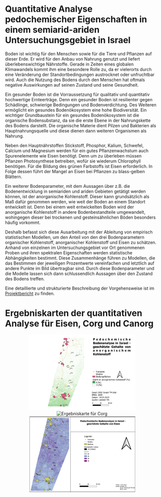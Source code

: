 # Quantitative Analyse pedochemischer Eigenschaften in einem semiarid-ariden Untersuchungsgebiet in Israel
Boden ist wichtig für den Menschen sowie für die Tiere und Pflanzen auf dieser Erde. Er wird für den Anbau von Nahrung genutzt und liefert überlebenswichtige Nährstoffe. Gerade in Zeiten eines globalen Klimawandels kommt ihm eine besondere Rolle zu, da er vielerorts durch eine Veränderung der Standortbedingungen austrocknet oder unfruchtbar wird. Auch die Nutzung des Bodens durch den Menschen hat oftmals negative Auswirkungen auf seinen Zustand und seine Gesundheit.

Ein gesunder Boden ist die Vorraussetzung für qualitativ und quantitativ hochwertige Ernteerträge. Denn ein gesunder Boden ist resilienter gegen Schädlinge, schwierige Bedingungen und Bodenverdichtung. Des Weiteren ermöglicht ein gesundes Bodenökosystem eine hohe Biodiversität. Ein wichtiger Grundbaustein für ein gesundes Bodenökosystem ist die organische Bodensubstanz, da sie die erste Ebene in der Nahrungskette des Bodens darstellt. Die organische Materie dient Pilzen und Bakterien als Hauptnahrungsquelle und diese dienen dann weiteren Organismen als Nahrung.

Neben den Hauptnährstoffen Stickstoff, Phosphor, Kalium, Schwefel, Calcium und Magnesium werden für ein gutes Pflanzenwachstum auch Spurenelemente wie Eisen benötigt. Denn um zu überleben müssen Pflanzen Photosynthese betreiben, wofür sie wiederum Chlorophyll benötigen. Für die Bildung des grünen Farbstoffs ist Eisen erforderlich. In Folge dessen führt der Mangel an Eisen bei Pflanzen zu blass-gelben Blättern.

Ein weiterer Bodenparameter, mit dem Aussagen über z.B. die Bodenentwicklung in semiariden und ariden Gebieten getätigt werden können, ist der anorganische Kohlenstoff. Dieser kann grundsätzlich als Maß dafür genommen werden, wie weit der Boden an einem Standort entwickelt ist. Denn bei einem weit entwickelten Boden wird der anorganische Kohlenstoff in andere Bodenbestandteile umgewandelt, wohingegen dieser bei trockenen und gesteinsähnlichen Böden besonders häufig vorkommt.

Deshalb befasst sich diese Ausarbeitung mit der Ableitung von empirisch statistischen Modellen, um den Anteil von den drei Bodenparametern organischer Kohlenstoff, anorganischer Kohlenstoff und Eisen zu schätzen. Anhand von einzelnen im Untersuchungsgebiet vor Ort genommenen Proben und ihren spektralen Eigenschaften werden statistische Abhängigkeiten bestimmt. Diese Zusammenhänge führen zu Modellen, die das Bestimmen der jeweiligen Prozentwerte vereinfachen und letztlich auf andere Punkte im Bild übertragbar sind. Durch diese Bodenparameter und die Modelle lassen sich dann schlussendlich Aussagen über den Zustand des Bodens treffen.

Eine detaillierte und strukturierte Beschreibung der Vorgehensweise ist im <a href="https://github.com/JanaK-L/Quantitative_Analyse_Pedochemischer_Eigenschaften/blob/main/Quantitative%20Analyse%20pedochemischer%20Eigenschaften%20in%20einem%20semiariden%20bis%20ariden%20Untersuchunsgebiet%20in%20Israel.pdf" target="_blank" rel="noreferrer"> Projektbericht</a> zu finden.

# Ergebniskarten der quantitativen Analyse für Eisen, Corg und Canorg
<p align="center">
  <img src="https://github.com/JanaK-L/Quantitative_Analyse_Pedochemischer_Eigenschaften/blob/main/Images/CanorgKarte.jpeg" width="350" title="Ergebniskarte für Canorg.">
  <img src="https://github.com/JanaK-L/Quantitative_Analyse_Pedochemischer_Eigenschaften/blob/main/Images/CorgKarte.png" width="350" title="Ergebniskarte für Corg">
  <img src="https://github.com/JanaK-L/Quantitative_Analyse_Pedochemischer_Eigenschaften/blob/main/Images/EisenKarte.png" width="350" title="Ergebniskarte für Eisen">
</p>
